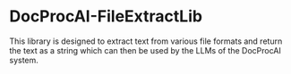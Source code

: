 # DocProcAI-FileExtractLib

This library is designed to extract text from various file formats and return the text as a string which can then be used by the LLMs of the DocProcAI system.